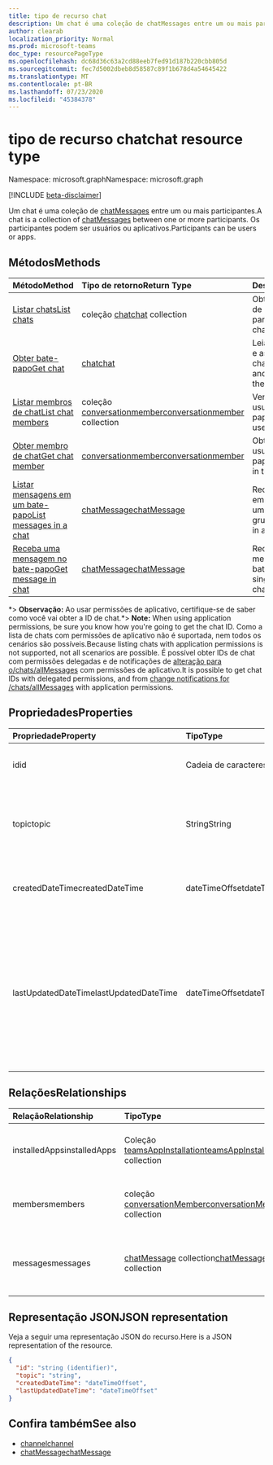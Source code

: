 ```yaml
---
title: tipo de recurso chat
description: Um chat é uma coleção de chatMessages entre um ou mais participantes.
author: clearab
localization_priority: Normal
ms.prod: microsoft-teams
doc_type: resourcePageType
ms.openlocfilehash: dc68d36c63a2cd88eeb7fed91d187b220cbb805d
ms.sourcegitcommit: fec7d5002dbeb8d58587c89f1b678d4a54645422
ms.translationtype: MT
ms.contentlocale: pt-BR
ms.lasthandoff: 07/23/2020
ms.locfileid: "45384378"
---
```

# <a name="chat-resource-type"></a><span data-ttu-id="dcdc0-103">tipo de recurso chat</span><span class="sxs-lookup"><span data-stu-id="dcdc0-103">chat resource type</span></span>

<span data-ttu-id="dcdc0-104">Namespace: microsoft.graph</span><span class="sxs-lookup"><span data-stu-id="dcdc0-104">Namespace: microsoft.graph</span></span>

[!INCLUDE [beta-disclaimer](../../includes/beta-disclaimer.md)]

<span data-ttu-id="dcdc0-105">Um chat é uma coleção de [chatMessages](chatmessage.md) entre um ou mais participantes.</span><span class="sxs-lookup"><span data-stu-id="dcdc0-105">A chat is a collection of [chatMessages](chatmessage.md) between one or more participants.</span></span> <span data-ttu-id="dcdc0-106">Os participantes podem ser usuários ou aplicativos.</span><span class="sxs-lookup"><span data-stu-id="dcdc0-106">Participants can be users or apps.</span></span>

## <a name="methods"></a><span data-ttu-id="dcdc0-107">Métodos</span><span class="sxs-lookup"><span data-stu-id="dcdc0-107">Methods</span></span>

|  <span data-ttu-id="dcdc0-108">Método</span><span class="sxs-lookup"><span data-stu-id="dcdc0-108">Method</span></span>       |  <span data-ttu-id="dcdc0-109">Tipo de retorno</span><span class="sxs-lookup"><span data-stu-id="dcdc0-109">Return Type</span></span>  | <span data-ttu-id="dcdc0-110">Descrição</span><span class="sxs-lookup"><span data-stu-id="dcdc0-110">Description</span></span>| <span data-ttu-id="dcdc0-111">Permissões</span><span class="sxs-lookup"><span data-stu-id="dcdc0-111">Permissions</span></span> |
|:---------------|:--------|:----------|-----------|
|[<span data-ttu-id="dcdc0-112">Listar chats</span><span class="sxs-lookup"><span data-stu-id="dcdc0-112">List chats</span></span>](../api/chat-list.md) | <span data-ttu-id="dcdc0-113">coleção [chat](channel.md)</span><span class="sxs-lookup"><span data-stu-id="dcdc0-113">[chat](channel.md) collection</span></span> | <span data-ttu-id="dcdc0-114">Obter a lista de chats de que um usuário faz parte.</span><span class="sxs-lookup"><span data-stu-id="dcdc0-114">Get the list of chats a user is part of.</span></span>| <span data-ttu-id="dcdc0-115">**Somente delegada**</span><span class="sxs-lookup"><span data-stu-id="dcdc0-115">**Delegated only**</span></span> |
|[<span data-ttu-id="dcdc0-116">Obter bate-papo</span><span class="sxs-lookup"><span data-stu-id="dcdc0-116">Get chat</span></span>](../api/chat-get.md) | [<span data-ttu-id="dcdc0-117">chat</span><span class="sxs-lookup"><span data-stu-id="dcdc0-117">chat</span></span>](channel.md) | <span data-ttu-id="dcdc0-118">Leia as propriedades e as relações do chat.</span><span class="sxs-lookup"><span data-stu-id="dcdc0-118">Read properties and relationships of the chat.</span></span>| <span data-ttu-id="dcdc0-119">**Somente delegada**</span><span class="sxs-lookup"><span data-stu-id="dcdc0-119">**Delegated only**</span></span> |
|[<span data-ttu-id="dcdc0-120">Listar membros de chat</span><span class="sxs-lookup"><span data-stu-id="dcdc0-120">List chat members</span></span>](../api/conversationmember-list.md) | <span data-ttu-id="dcdc0-121">coleção [conversationmember](conversationmember.md)</span><span class="sxs-lookup"><span data-stu-id="dcdc0-121">[conversationmember](conversationmember.md) collection</span></span> | <span data-ttu-id="dcdc0-122">Ver a lista de todos os usuários no bate-papo.</span><span class="sxs-lookup"><span data-stu-id="dcdc0-122">Get the list of all users in the chat.</span></span>| <span data-ttu-id="dcdc0-123">Delegado e aplicativo \*</span><span class="sxs-lookup"><span data-stu-id="dcdc0-123">Delegated and application\*</span></span> |
|[<span data-ttu-id="dcdc0-124">Obter membro de chat</span><span class="sxs-lookup"><span data-stu-id="dcdc0-124">Get chat member</span></span>](../api/conversationmember-get.md) | [<span data-ttu-id="dcdc0-125">conversationmember</span><span class="sxs-lookup"><span data-stu-id="dcdc0-125">conversationmember</span></span>](conversationmember.md) | <span data-ttu-id="dcdc0-126">Obter um único usuário no bate-papo.</span><span class="sxs-lookup"><span data-stu-id="dcdc0-126">Get a single user in the chat.</span></span>| <span data-ttu-id="dcdc0-127">Delegado e aplicativo \*</span><span class="sxs-lookup"><span data-stu-id="dcdc0-127">Delegated and application\*</span></span> |
|[<span data-ttu-id="dcdc0-128">Listar mensagens em um bate-papo</span><span class="sxs-lookup"><span data-stu-id="dcdc0-128">List messages in a chat</span></span>](../api/chatmessage-list.md)  | [<span data-ttu-id="dcdc0-129">chatMessage</span><span class="sxs-lookup"><span data-stu-id="dcdc0-129">chatMessage</span></span>](../resources/chatmessage.md) | <span data-ttu-id="dcdc0-130">Receba mensagens em um bate-papo de um para um ou de grupo.</span><span class="sxs-lookup"><span data-stu-id="dcdc0-130">Get messages in a 1:1 or group chat.</span></span> | <span data-ttu-id="dcdc0-131">Delegado e aplicativo \*</span><span class="sxs-lookup"><span data-stu-id="dcdc0-131">Delegated and application\*</span></span> |
|[<span data-ttu-id="dcdc0-132">Receba uma mensagem no bate-papo</span><span class="sxs-lookup"><span data-stu-id="dcdc0-132">Get message in chat</span></span>](../api/chatmessage-get.md)  | [<span data-ttu-id="dcdc0-133">chatMessage</span><span class="sxs-lookup"><span data-stu-id="dcdc0-133">chatMessage</span></span>](../resources/chatmessage.md) | <span data-ttu-id="dcdc0-134">Receba uma única mensagem em um bate-papo.</span><span class="sxs-lookup"><span data-stu-id="dcdc0-134">Get a single message in a chat.</span></span> | <span data-ttu-id="dcdc0-135">Delegado e aplicativo \*</span><span class="sxs-lookup"><span data-stu-id="dcdc0-135">Delegated and application\*</span></span> |

<span data-ttu-id="dcdc0-136">\*> **Observação:** Ao usar permissões de aplicativo, certifique-se de saber como você vai obter a ID de chat.</span><span class="sxs-lookup"><span data-stu-id="dcdc0-136">\*> **Note:** When using application permissions, be sure you know how you're going to get the chat ID.</span></span> <span data-ttu-id="dcdc0-137">Como a lista de chats com permissões de aplicativo não é suportada, nem todos os cenários são possíveis.</span><span class="sxs-lookup"><span data-stu-id="dcdc0-137">Because listing chats with application permissions is not supported, not all scenarios are possible.</span></span> <span data-ttu-id="dcdc0-138">É possível obter IDs de chat com permissões delegadas e de notificações de [alteração para o/chats/allMessages](../api/subscription-post-subscriptions.md) com permissões de aplicativo.</span><span class="sxs-lookup"><span data-stu-id="dcdc0-138">It is possible to get chat IDs with delegated permissions, and from [change notifications for /chats/allMessages](../api/subscription-post-subscriptions.md) with application permissions.</span></span>

## <a name="properties"></a><span data-ttu-id="dcdc0-139">Propriedades</span><span class="sxs-lookup"><span data-stu-id="dcdc0-139">Properties</span></span>

| <span data-ttu-id="dcdc0-140">Propriedade</span><span class="sxs-lookup"><span data-stu-id="dcdc0-140">Property</span></span>   | <span data-ttu-id="dcdc0-141">Tipo</span><span class="sxs-lookup"><span data-stu-id="dcdc0-141">Type</span></span> |<span data-ttu-id="dcdc0-142">Descrição</span><span class="sxs-lookup"><span data-stu-id="dcdc0-142">Description</span></span>|
|:---------------|:--------|:----------|
| <span data-ttu-id="dcdc0-143">id</span><span class="sxs-lookup"><span data-stu-id="dcdc0-143">id</span></span>| <span data-ttu-id="dcdc0-144">Cadeia de caracteres</span><span class="sxs-lookup"><span data-stu-id="dcdc0-144">String</span></span>| <span data-ttu-id="dcdc0-145">O identificador exclusivo do chat.</span><span class="sxs-lookup"><span data-stu-id="dcdc0-145">The chat's unique identifier.</span></span> <span data-ttu-id="dcdc0-146">Somente leitura.</span><span class="sxs-lookup"><span data-stu-id="dcdc0-146">Read-only.</span></span>|
| <span data-ttu-id="dcdc0-147">topic</span><span class="sxs-lookup"><span data-stu-id="dcdc0-147">topic</span></span>| <span data-ttu-id="dcdc0-148">String</span><span class="sxs-lookup"><span data-stu-id="dcdc0-148">String</span></span>|  <span data-ttu-id="dcdc0-149">Opcion Assunto ou tópico do chat.</span><span class="sxs-lookup"><span data-stu-id="dcdc0-149">(Optional) Subject or topic for the chat.</span></span> <span data-ttu-id="dcdc0-150">Disponível apenas para bate-papos de grupo.</span><span class="sxs-lookup"><span data-stu-id="dcdc0-150">Only available for group chats.</span></span>|
| <span data-ttu-id="dcdc0-151">createdDateTime</span><span class="sxs-lookup"><span data-stu-id="dcdc0-151">createdDateTime</span></span>| <span data-ttu-id="dcdc0-152">dateTimeOffset</span><span class="sxs-lookup"><span data-stu-id="dcdc0-152">dateTimeOffset</span></span>|  <span data-ttu-id="dcdc0-153">Data e hora em que o chat foi criado.</span><span class="sxs-lookup"><span data-stu-id="dcdc0-153">Date and time at which the chat was created.</span></span> <span data-ttu-id="dcdc0-154">Somente leitura.</span><span class="sxs-lookup"><span data-stu-id="dcdc0-154">Read-only.</span></span>|
| <span data-ttu-id="dcdc0-155">lastUpdatedDateTime</span><span class="sxs-lookup"><span data-stu-id="dcdc0-155">lastUpdatedDateTime</span></span>| <span data-ttu-id="dcdc0-156">dateTimeOffset</span><span class="sxs-lookup"><span data-stu-id="dcdc0-156">dateTimeOffset</span></span>|  <span data-ttu-id="dcdc0-157">Data e hora em que o chat foi renomeado ou a associação foi alterada.</span><span class="sxs-lookup"><span data-stu-id="dcdc0-157">Date and time at which the chat was renamed or membership changed.</span></span> <span data-ttu-id="dcdc0-158">lastUpdatedDateTime não é atualizado quando uma mensagem é enviada ao chat.</span><span class="sxs-lookup"><span data-stu-id="dcdc0-158">lastUpdatedDateTime is not updated when a message is sent to the chat.</span></span> <span data-ttu-id="dcdc0-159">Somente leitura.</span><span class="sxs-lookup"><span data-stu-id="dcdc0-159">Read-only.</span></span>|

## <a name="relationships"></a><span data-ttu-id="dcdc0-160">Relações</span><span class="sxs-lookup"><span data-stu-id="dcdc0-160">Relationships</span></span>

| <span data-ttu-id="dcdc0-161">Relação</span><span class="sxs-lookup"><span data-stu-id="dcdc0-161">Relationship</span></span> | <span data-ttu-id="dcdc0-162">Tipo</span><span class="sxs-lookup"><span data-stu-id="dcdc0-162">Type</span></span> |<span data-ttu-id="dcdc0-163">Descrição</span><span class="sxs-lookup"><span data-stu-id="dcdc0-163">Description</span></span>|
|:---------------|:--------|:----------|
| <span data-ttu-id="dcdc0-164">installedApps</span><span class="sxs-lookup"><span data-stu-id="dcdc0-164">installedApps</span></span> | <span data-ttu-id="dcdc0-165">Coleção [teamsAppInstallation](teamsappinstallation.md)</span><span class="sxs-lookup"><span data-stu-id="dcdc0-165">[teamsAppInstallation](teamsappinstallation.md) collection</span></span> | <span data-ttu-id="dcdc0-166">Uma coleção de todos os aplicativos no chat.</span><span class="sxs-lookup"><span data-stu-id="dcdc0-166">A collection of all the apps in the chat.</span></span> <span data-ttu-id="dcdc0-167">Anulável.</span><span class="sxs-lookup"><span data-stu-id="dcdc0-167">Nullable.</span></span> |
| <span data-ttu-id="dcdc0-168">members</span><span class="sxs-lookup"><span data-stu-id="dcdc0-168">members</span></span> | <span data-ttu-id="dcdc0-169">coleção [conversationMember](conversationmember.md)</span><span class="sxs-lookup"><span data-stu-id="dcdc0-169">[conversationMember](conversationmember.md) collection</span></span> | <span data-ttu-id="dcdc0-170">Uma coleção de todas as pessoas no chat.</span><span class="sxs-lookup"><span data-stu-id="dcdc0-170">A collection of all people in the chat.</span></span> <span data-ttu-id="dcdc0-171">Anulável.</span><span class="sxs-lookup"><span data-stu-id="dcdc0-171">Nullable.</span></span> |
| <span data-ttu-id="dcdc0-172">messages</span><span class="sxs-lookup"><span data-stu-id="dcdc0-172">messages</span></span> | <span data-ttu-id="dcdc0-173">[chatMessage](chatmessage.md) collection</span><span class="sxs-lookup"><span data-stu-id="dcdc0-173">[chatMessage](chatmessage.md) collection</span></span> | <span data-ttu-id="dcdc0-174">Uma coleção de todas as mensagens no chat.</span><span class="sxs-lookup"><span data-stu-id="dcdc0-174">A collection of all the messages in the chat.</span></span> <span data-ttu-id="dcdc0-175">Anulável.</span><span class="sxs-lookup"><span data-stu-id="dcdc0-175">Nullable.</span></span> |

## <a name="json-representation"></a><span data-ttu-id="dcdc0-176">Representação JSON</span><span class="sxs-lookup"><span data-stu-id="dcdc0-176">JSON representation</span></span>

<span data-ttu-id="dcdc0-177">Veja a seguir uma representação JSON do recurso.</span><span class="sxs-lookup"><span data-stu-id="dcdc0-177">Here is a JSON representation of the resource.</span></span>

<!-- {
  "blockType": "resource",
  "keyProperty": "id",
  "@odata.type": "microsoft.graph.chat"
}-->

```json
{
  "id": "string (identifier)",
  "topic": "string",
  "createdDateTime": "dateTimeOffset",
  "lastUpdatedDateTime": "dateTimeOffset"
}

```

## <a name="see-also"></a><span data-ttu-id="dcdc0-178">Confira também</span><span class="sxs-lookup"><span data-stu-id="dcdc0-178">See also</span></span>

- [<span data-ttu-id="dcdc0-179">channel</span><span class="sxs-lookup"><span data-stu-id="dcdc0-179">channel</span></span>](channel.md)
- [<span data-ttu-id="dcdc0-180">chatMessage</span><span class="sxs-lookup"><span data-stu-id="dcdc0-180">chatMessage</span></span>](chatmessage.md)

<!-- uuid: 8fcb5dbc-d5aa-4681-8e31-b001d5168d79
2015-10-25 14:57:30 UTC -->
<!--
{
  "type": "#page.annotation",
  "description": "chat resource",
  "keywords": "",
  "section": "documentation",
  "tocPath": ""
}
-->
